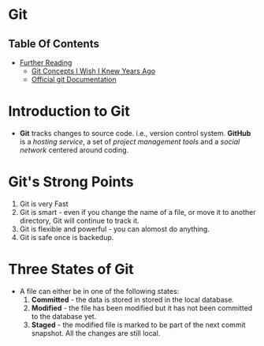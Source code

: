 # Git

## Table Of Contents
- [Further Reading]() 
  - [Git Concepts I Wish I Knew Years Ago](https://dev.to/g_abud/advanced-git-reference-1o9j)
  - [Official git Documentation](https://git-scm.com/docs/gittutorial)

# Introduction to Git
* __Git__ tracks changes to source code. i.e., version control system. __GitHub__ is a _hosting service_, a set of _project management tools_ and a _social network_ centered around coding.

# Git's Strong Points
1. Git is very Fast
2. Git is smart - even if you change the name of a file, or move it to another directory, Git will continue to track it.
3. Git is flexible and powerful - you can alomost do anything.
4. Git is safe once is backedup.

# Three States of Git
* A file can either be in one of the following states:
    1. __Committed__ - the data is stored in stored in the local database.
    2. __Modified__ - the file has been modified but it has not been committed to the database yet.
    3. __Staged__ - the modified file is marked to be part of the next commit snapshot. All the changes are still local.